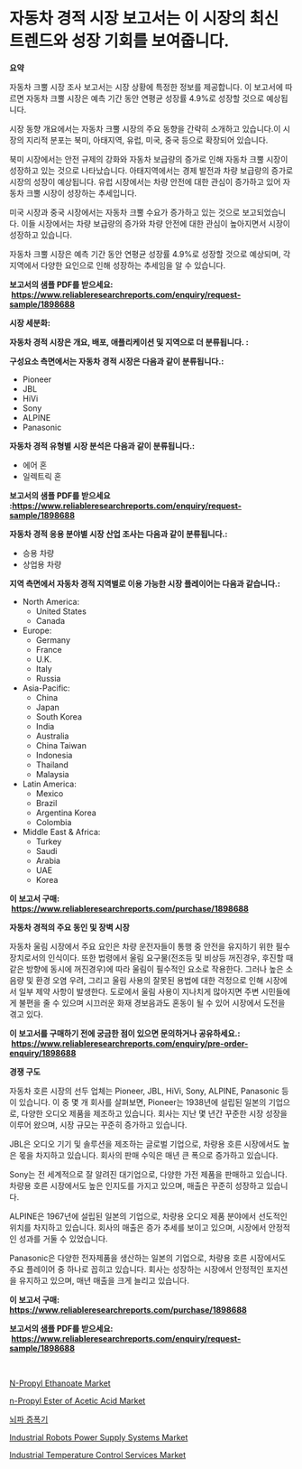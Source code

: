 <p><h1>자동차 경적 시장 보고서는 이 시장의 최신 트렌드와 성장 기회를 보여줍니다.</h1></p><p><strong>요약</strong></p>
<p><p>자동차 크뿔 시장 조사 보고서는 시장 상황에 특정한 정보를 제공합니다. 이 보고서에 따르면 자동차 크뿔 시장은 예측 기간 동안 연평균 성장률 4.9%로 성장할 것으로 예상됩니다.</p><p>시장 동향 개요에서는 자동차 크뿔 시장의 주요 동향을 간략히 소개하고 있습니다.이 시장의 지리적 분포는 북미, 아태지역, 유럽, 미국, 중국 등으로 확장되어 있습니다.</p><p>북미 시장에서는 안전 규제의 강화와 자동차 보급량의 증가로 인해 자동차 크뿔 시장이 성장하고 있는 것으로 나타났습니다. 아태지역에서는 경제 발전과 차량 보급량의 증가로 시장의 성장이 예상됩니다. 유럽 시장에서는 차량 안전에 대한 관심이 증가하고 있어 자동차 크뿔 시장이 성장하는 추세입니다.</p><p>미국 시장과 중국 시장에서는 자동차 크뿔 수요가 증가하고 있는 것으로 보고되었습니다. 이들 시장에서는 차량 보급량의 증가와 차량 안전에 대한 관심이 높아지면서 시장이 성장하고 있습니다.</p><p>자동차 크뿔 시장은 예측 기간 동안 연평균 성장률 4.9%로 성장할 것으로 예상되며, 각 지역에서 다양한 요인으로 인해 성장하는 추세임을 알 수 있습니다.</p></p>
<p><strong>보고서의 샘플 PDF를 받으세요: &nbsp;<a href="https://www.reliableresearchreports.com/enquiry/request-sample/1898688">https://www.reliableresearchreports.com/enquiry/request-sample/1898688</a></strong></p>
<p><strong>시장 세분화:</strong></p>
<p><strong> 자동차 경적 시장은 개요, 배포, 애플리케이션 및 지역으로 더 분류됩니다. :</strong></p>
<p><strong>구성요소 측면에서는 자동차 경적 시장은 다음과 같이 분류됩니다.:</strong></p>
<p><ul><li>Pioneer</li><li>JBL</li><li>HiVi</li><li>Sony</li><li>ALPINE</li><li>Panasonic</li></ul></p>
<p><strong> 자동차 경적 유형별 시장 분석은 다음과 같이 분류됩니다.:</strong></p>
<p><ul><li>에어 혼</li><li>일렉트릭 혼</li></ul></p>
<p><strong>보고서의 샘플 PDF를 받으세요 :<a href="https://www.reliableresearchreports.com/enquiry/request-sample/1898688">https://www.reliableresearchreports.com/enquiry/request-sample/1898688</a></strong></p>
<p><strong> 자동차 경적 응용 분야별 시장 산업 조사는 다음과 같이 분류됩니다.:</strong></p>
<p><ul><li>승용 차량</li><li>상업용 차량</li></ul></p>
<p><strong>지역 측면에서 자동차 경적 지역별로 이용 가능한 시장 플레이어는 다음과 같습니다.:</strong></p>
<p><ul>
    <li>
        North America:
        <ul>
            <li>United States</li>
            <li>Canada</li>
        </ul>
    </li>
    <li>
        Europe:
        <ul>
            <li>Germany</li>
            <li>France</li>
            <li>U.K.</li>
            <li>Italy</li>
            <li>Russia</li>
        </ul>
    </li>
    <li>
        Asia-Pacific:
        <ul>
            <li>China</li>
            <li>Japan</li>
            <li>South Korea</li>
            <li>India</li>
            <li>Australia</li>
            <li>China Taiwan</li>
            <li>Indonesia</li>
            <li>Thailand</li>
            <li>Malaysia</li>
        </ul>
    </li>
    <li>
        Latin America:
        <ul>
            <li>Mexico</li>
            <li>Brazil</li>
            <li>Argentina Korea</li>
            <li>Colombia</li>
        </ul>
    </li>
    <li>
        Middle East & Africa:
        <ul>
            <li>Turkey</li>
            <li>Saudi</li>
            <li>Arabia</li>
            <li>UAE</li>
            <li>Korea</li>
        </ul>
    </li>
    </ul></p>
<p><strong>이 보고서 구매: &nbsp;<a href="https://www.reliableresearchreports.com/purchase/1898688">https://www.reliableresearchreports.com/purchase/1898688</a></strong></p>
<p><strong>자동차 경적의 주요 동인 및 장벽 시장</strong></p>
<p><p>자동차 울림 시장에서 주요 요인은 차량 운전자들이 통행 중 안전을 유지하기 위한 필수 장치로서의 인식이다. 또한 법령에서 울림 요구물(전조등 및 비상등 꺼진경우, 후진할 때 같은 방향에 동시에 꺼진경우)에 따라 울림이 필수적인 요소로 작용한다. 그러나 높은 소음량 및 환경 오염 우려, 그리고 울림 사용의 잘못된 용법에 대한 걱정으로 인해 시장에서 일부 제약 사항이 발생한다. 도로에서 울림 사용이 지나치게 많아지면 주변 시민들에게 불편을 줄 수 있으며 시끄러운 화재 경보음과도 혼동이 될 수 있어 시장에서 도전을 겪고 있다.</p></p>
<p><strong>이 보고서를 구매하기 전에 궁금한 점이 있으면 문의하거나 공유하세요.: &nbsp;<a href="https://www.reliableresearchreports.com/enquiry/pre-order-enquiry/1898688">https://www.reliableresearchreports.com/enquiry/pre-order-enquiry/1898688</a></strong></p>
<p><strong>경쟁 구도</strong></p>
<p><p>자동차 호른 시장의 선두 업체는 Pioneer, JBL, HiVi, Sony, ALPINE, Panasonic 등이 있습니다. 이 중 몇 개 회사를 살펴보면, Pioneer는 1938년에 설립된 일본의 기업으로, 다양한 오디오 제품을 제조하고 있습니다. 회사는 지난 몇 년간 꾸준한 시장 성장을 이루어 왔으며, 시장 규모는 꾸준히 증가하고 있습니다. </p><p>JBL은 오디오 기기 및 솔루션을 제조하는 글로벌 기업으로, 차량용 호른 시장에서도 높은 몫을 차지하고 있습니다. 회사의 판매 수익은 매년 큰 폭으로 증가하고 있습니다. </p><p>Sony는 전 세계적으로 잘 알려진 대기업으로, 다양한 가전 제품을 판매하고 있습니다. 차량용 호른 시장에서도 높은 인지도를 가지고 있으며, 매출은 꾸준히 성장하고 있습니다. </p><p>ALPINE은 1967년에 설립된 일본의 기업으로, 차량용 오디오 제품 분야에서 선도적인 위치를 차지하고 있습니다. 회사의 매출은 증가 추세를 보이고 있으며, 시장에서 안정적인 성과를 거둘 수 있었습니다. </p><p>Panasonic은 다양한 전자제품을 생산하는 일본의 기업으로, 차량용 호른 시장에서도 주요 플레이어 중 하나로 꼽히고 있습니다. 회사는 성장하는 시장에서 안정적인 포지션을 유지하고 있으며, 매년 매출을 크게 늘리고 있습니다.</p></p>
<p><strong>이 보고서 구매: &nbsp; <a href="https://www.reliableresearchreports.com/purchase/1898688">https://www.reliableresearchreports.com/purchase/1898688</a></strong></p>
<p><strong>보고서의 샘플 PDF를 받으세요: &nbsp;<a href="https://www.reliableresearchreports.com/enquiry/request-sample/1898688">https://www.reliableresearchreports.com/enquiry/request-sample/1898688</a></strong><strong></strong></p>
<p>&nbsp;</p>
<p><p><a href="https://github.com/ChiragRp1/Market-Research-Report-List-3/blob/main/n-propyl-ethanoate-market.md">N-Propyl Ethanoate Market</a></p><p><a href="https://github.com/abdelrhmankishk22/Market-Research-Report-List-3/blob/main/n-propyl-ester-of-acetic-acid-market.md">n-Propyl Ester of Acetic Acid Market</a></p><p><a href="https://github.com/akzkkws047661437/Market-Research-Report-List-1/blob/main/6396590194364.md">뇌파 증폭기</a></p><p><a href="https://issuu.com/reportprime-2/docs/industrial-robots-power-supply-systems-market-size">Industrial Robots Power Supply Systems Market</a></p><p><a href="https://issuu.com/reportprime-2/docs/industrial-temperature-control-services-market-siz">Industrial Temperature Control Services Market</a></p></p>